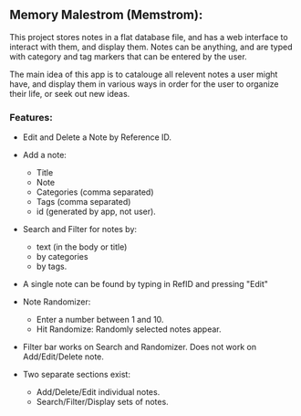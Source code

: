 ## Memory Malestrom (Memstrom):

This project stores notes in a flat database file, and has a web interface to
interact with them, and display them.  Notes can be anything, and are typed with
category and tag markers that can be entered by the user.

The main idea of this app is to catalouge all relevent notes a user might have,
and display them in various ways in order for the user to organize their life,
or seek out new ideas.

### Features:
- Edit and Delete a Note by Reference ID.
- Add a note:
    - Title
    - Note
    - Categories (comma separated)
    - Tags (comma separated)
    - id (generated by app, not user).
- Search and Filter for notes by:
    - text (in the body or title)
    - by categories
    - by tags.
- A single note can be found by typing in RefID and pressing "Edit"
- Note Randomizer:
    - Enter a number between 1 and 10.
    - Hit Randomize: Randomly selected notes appear.

- Filter bar works on Search and Randomizer. Does not work on Add/Edit/Delete note.
- Two separate sections exist: 
    - Add/Delete/Edit individual notes.
    - Search/Filter/Display sets of notes.
